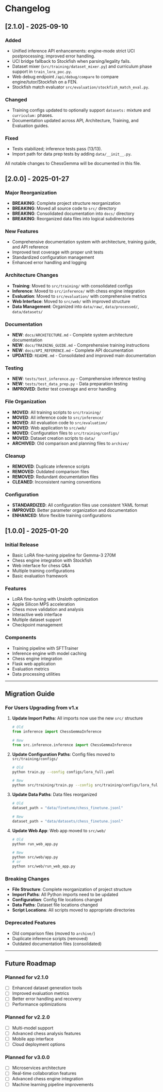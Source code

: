 # Changelog
## [2.1.0] - 2025-09-10

### Added
- Unified inference API enhancements: engine-mode strict UCI postprocessing; improved error handling.
- UCI bridge fallback to Stockfish when parsing/legality fails.
- Dataset mixer (`src/training/dataset_mixer.py`) and curriculum phase support in `train_lora_poc.py`.
- Web debug endpoint `/api/debug/compare` to compare engine/tutor/Stockfish on a FEN.
- Stockfish match evaluator `src/evaluation/stockfish_match_eval.py`.

### Changed
- Training configs updated to optionally support `datasets:` mixture and `curriculum:` phases.
- Documentation updated across API, Architecture, Training, and Evaluation guides.

### Fixed
- Tests stabilized; inference tests pass (13/13).
- Import path for data prep tests by adding `data/__init__.py`.


All notable changes to ChessGemma will be documented in this file.

## [2.0.0] - 2025-01-27

### Major Reorganization
- **BREAKING**: Complete project structure reorganization
- **BREAKING**: Moved all source code to `src/` directory
- **BREAKING**: Consolidated documentation into `docs/` directory
- **BREAKING**: Reorganized data files into logical subdirectories

### New Features
- Comprehensive documentation system with architecture, training guide, and API reference
- Improved test coverage with proper unit tests
- Standardized configuration management
- Enhanced error handling and logging

### Architecture Changes
- **Training**: Moved to `src/training/` with consolidated configs
- **Inference**: Moved to `src/inference/` with chess engine integration
- **Evaluation**: Moved to `src/evaluation/` with comprehensive metrics
- **Web Interface**: Moved to `src/web/` with improved structure
- **Data Management**: Organized into `data/raw/`, `data/processed/`, `data/datasets/`

### Documentation
- **NEW**: `docs/ARCHITECTURE.md` - Complete system architecture documentation
- **NEW**: `docs/TRAINING_GUIDE.md` - Comprehensive training instructions
- **NEW**: `docs/API_REFERENCE.md` - Complete API documentation
- **UPDATED**: `README.md` - Consolidated and improved main documentation

### Testing
- **NEW**: `tests/test_inference.py` - Comprehensive inference testing
- **NEW**: `tests/test_data_prep.py` - Data preparation testing
- **IMPROVED**: Better test coverage and error handling

### File Organization
- **MOVED**: All training scripts to `src/training/`
- **MOVED**: All inference code to `src/inference/`
- **MOVED**: All evaluation code to `src/evaluation/`
- **MOVED**: Web application to `src/web/`
- **MOVED**: Configuration files to `src/training/configs/`
- **MOVED**: Dataset creation scripts to `data/`
- **ARCHIVED**: Old comparison and planning files to `archive/`

### Cleanup
- **REMOVED**: Duplicate inference scripts
- **REMOVED**: Outdated comparison files
- **REMOVED**: Redundant documentation files
- **CLEANED**: Inconsistent naming conventions

### Configuration
- **STANDARDIZED**: All configuration files use consistent YAML format
- **IMPROVED**: Better parameter organization and documentation
- **ENHANCED**: More flexible training configurations

## [1.0.0] - 2025-01-20

### Initial Release
- Basic LoRA fine-tuning pipeline for Gemma-3 270M
- Chess engine integration with Stockfish
- Web interface for chess Q&A
- Multiple training configurations
- Basic evaluation framework

### Features
- LoRA fine-tuning with Unsloth optimization
- Apple Silicon MPS acceleration
- Chess move validation and analysis
- Interactive web interface
- Multiple dataset support
- Checkpoint management

### Components
- Training pipeline with SFTTrainer
- Inference engine with model caching
- Chess engine integration
- Flask web application
- Evaluation metrics
- Data processing utilities

---

## Migration Guide

### For Users Upgrading from v1.x

1. **Update Import Paths**: All imports now use the new `src/` structure
   ```python
   # Old
   from inference import ChessGemmaInference
   
   # New
   from src.inference.inference import ChessGemmaInference
   ```

2. **Update Configuration Paths**: Config files moved to `src/training/configs/`
   ```bash
   # Old
   python train.py --config configs/lora_full.yaml
   
   # New
   python src/training/train.py --config src/training/configs/lora_full.yaml
   ```

3. **Update Data Paths**: Data files reorganized
   ```python
   # Old
   dataset_path = "data/finetune/chess_finetune.jsonl"
   
   # New
   dataset_path = "data/datasets/chess_finetune.jsonl"
   ```

4. **Update Web App**: Web app moved to `src/web/`
   ```bash
   # Old
   python run_web_app.py
   
   # New
   python src/web/app.py
   # or
   python src/web/run_web_app.py
   ```

### Breaking Changes

- **File Structure**: Complete reorganization of project structure
- **Import Paths**: All Python imports need to be updated
- **Configuration**: Config file locations changed
- **Data Paths**: Dataset file locations changed
- **Script Locations**: All scripts moved to appropriate directories

### Deprecated Features

- Old comparison files (moved to `archive/`)
- Duplicate inference scripts (removed)
- Outdated documentation files (consolidated)

---

## Future Roadmap

### Planned for v2.1.0
- [ ] Enhanced dataset generation tools
- [ ] Improved evaluation metrics
- [ ] Better error handling and recovery
- [ ] Performance optimizations

### Planned for v2.2.0
- [ ] Multi-model support
- [ ] Advanced chess analysis features
- [ ] Mobile app interface
- [ ] Cloud deployment options

### Planned for v3.0.0
- [ ] Microservices architecture
- [ ] Real-time collaboration features
- [ ] Advanced chess engine integration
- [ ] Machine learning pipeline improvements
